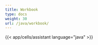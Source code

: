```yaml
---
title: Workbook
type: docs
weight: 30
url: /java/workbook/
---
```

{{< app/cells/assistant language="java" >}}